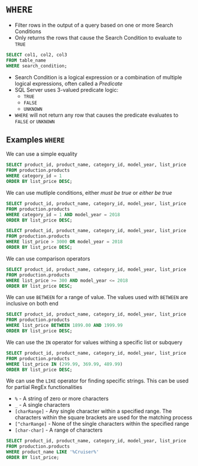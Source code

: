 # `WHERE`

- Filter rows in the output of a query based on one or more Search Conditions
- Only returns the rows that cause the Search Condition to evaluate to `TRUE`

```sql
SELECT col1, col2, col3
FROM table_name
WHERE search_condition;
```

- Search Condition is a logical expression or a combination of multiple logical expressions, often called a *Predicate*
- SQL Server uses 3-valued predicate logic:
  - `TRUE`
  - `FALSE`
  - `UNKNOWN`
- `WHERE` will not return any row that causes the predicate evaluates to `FALSE` or `UNKNOWN`

## Examples `WHERE`

We can use a simple equality

```sql
SELECT product_id, product_name, category_id, model_year, list_price
FROM production.products
WHERE category_id = 1
ORDER BY list_price DESC;
```

We can use mutliple conditions, either *must be true* or *either be true*

```sql
SELECT product_id, product_name, category_id, model_year, list_price
FROM production.products
WHERE category_id = 1 AND model_year = 2018
ORDER BY list_price DESC;
```

```sql
SELECT product_id, product_name, category_id, model_year, list_price
FROM production.products
WHERE list_price > 3000 OR model_year = 2018
ORDER BY list_price DESC;
```

We can use comparison operators

```sql
SELECT product_id, product_name, category_id, model_year, list_price
FROM production.products
WHERE list_price >= 300 AND model_year <= 2018
ORDER BY list_price DESC;
```

We can use `BETWEEN` for a range of value. The values used with `BETWEEN` are inclusive on both end

```sql
SELECT product_id, product_name, category_id, model_year, list_price
FROM production.products
WHERE list_price BETWEEN 1899.00 AND 1999.99
ORDER BY list_price DESC;
```

We can use the `IN` operator for values withing a specific list or subquery

```sql
SELECT product_id, product_name, category_id, model_year, list_price
FROM production.products
WHERE list_price IN (299.99, 369.99, 489.99)
ORDER BY list_price DESC;
```

We can use the `LIKE` operator for finding specific strings. This can be used for partial RegEx functionalities

- `%` - A string of zero or more characters
- `_` - A single characters
- `[charRange]` - Any single character within a specified range. The characters within the square brackets are used for the matching process
- `[^charRange]` - None of the single characters within the specified range
- `[char-char]` - A range of characters

```sql
SELECT product_id, product_name, category_id, model_year, list_price
FROM production.products
WHERE product_name LIKE '%Cruiser%'
ORDER BY list_price;
```
